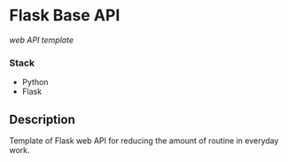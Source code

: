 # Flask Base API
_web API template_

### Stack
* Python
* Flask

## Description

Template of Flask web API for reducing the amount of routine in everyday work. 
